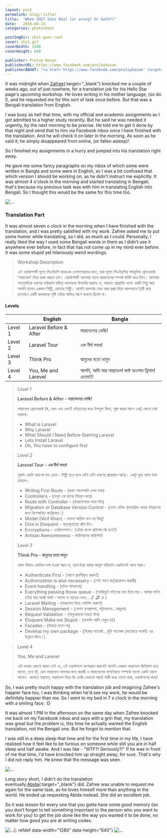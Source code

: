 ```yaml
---
layout: post
permalink: blog/:title/
title:  "When SHIT Goes Real (or wrong? Or both?)"
date:   2016-08-23
categories: photoshoot

postImgDir: shit-goes-real
cover: shit.gif
coverWidth: 1280
coverHeight: 640

publisher: Proloy Hasan
publisherURL: https://www.facebook.com/proloyhasan
publisherABOUT: "<a href='https://www.facebook.com/proloyhasan' target='_blank'>Proloy Hasan</a> is a very much youthful, funny and lively person to meet with. He is passionate about writings, feels so much comfortable to introduce himself as a freelance blogger as he has been into blogging since 2006. He used to write for almost all popular Bengali blogs available online, now is regular only on Facebook and his personal blog. His parents were used to be writers as well. He is not an author of a book yet. Besides writings, he loves and extremely enjoy cooking, playing guitar and piano, watching sci-fi movies, and photography. Recently he started drawings on his digital canvas."
---
```


It was midnight when [Zafree](https://www.facebook.com/zafree){:target="_blank"} knocked me a couple of weeks ago, out of just nowhere, for a translation job for his Hello Star page's upcoming workshop. He loves writing in his mother language, (so do I), and he requested me for this sort of task once before. But that was a Bengali translation from English. 


I was busy as hell that time, with my official and academic assignments as I got admitted to a higher study recently. But he said he was needed it urgently, by the next morning to be precise. He told me to get it done by that night and send that to him via Facebook inbox once I have finished with the translation. And he will check it on later in the morning, As soon as he said it; he simply disappeared from online, (or fallen asleep)!


So I finished my assignments in a hurry and jumped into his translation right away. 


He gave me some fancy paragraphs on my inbox of which some were written in Bangla and some were in English, so I was a bit confused that which version I should be working on, as he didn't instruct me explicitly. It was almost 4 o'clock in the morning and started translating in Bengali; that's because my previous task was with him in translating English into Bengali. So I thought this would be the same for this time too. 


![...]({{site.baseurl}}/imgs/blog/shit-goes-real/vulvul.jpg)

### Translation Part

It was almost seven o clock in the morning when I have finished with the translation, and I was pretty satisfied with my work. Zafree asked me to put some humor while translating, so I did, as much as I could. Personally, I really liked the way I used some Bengali words in them as I didn’t use it anywhere ever before, in fact that has not come up in my mind ever before. It was some stupid yet hilariously weird wordings.

> Workshop Description
>
> এই ওয়ার্কশপটি মূলত পিএইচপি ব্যাকএন্ড ডেপলপারদের জন্য, যারা মূলত পিএইচপির সর্বাধুনিক ফ্রেমওয়ার্ক ’লারাভেল’ নিয়ে কাজ করতে চান। ওয়ার্কশপটি আপনার সাথে লারাভেলের সম্পর্ক ঘনিষ্ট করে দিবে। আপনার গতানুগতিক ধারণার পরিবর্তন ঘটিয়ে আপনাকে উপলদ্ধি করাবে যে, আদতে প্রোগ্রামিং হলো একটি শিল্প আর আপনি হলেন একজন শিল্পী, কোডার শিল্পী। আপনি আপনার মেধা আর প্রজ্ঞা দিয়ে আপনমনে তৈরী করে চলেছেন একটি জলজ্যান্ত সৃষ্টি যেটার অস্তিত্ব আগে কখনো ছিলো না।

#### Levels

|                  | English                      | Bangla                                         |
 ----------------- | ---------------------------- | ----------------------------------------------
| Level 1          | Laravel Before & After       | লারাভেলের ভেল্কি!                                  |
| Level 2          | Laravel Tour                 | এক দীর্ঘ সফর!                                    |
| Level 3          | Think Pro                    | ঝানুদের মতো ভাবুন                                 |
| Level 4          | You, Me and Larevel          | আপনি, আমি আর লারাভেল! জাষ্ট অওসাম থ্রিসাম! এহেম!!!   |

> *Level 1*
>
> **Laravel Before & After -  লারাভেলের ভেল্কি!**
>
> লারাভেল ফ্রেমওয়ার্ক কি, কেন এবং কেন? দৌড়ানোর জন্য উপযুক্ত কিনা, শুরু করার আগে একটু জেনে নেয়া দরকার।  
>
> - What is Laravel
> - Why Laravel
> - What Should I Need Before Starting Laravel
> - Lets Install Laravel
> - Oh, You have to configure first

> *Level 2*
>
> **Laravel Tour - এক দীর্ঘ সফর!**
>
> শুরুটা একটা ভ্রমণের মত হোক। শিল্পী হতে হলে বেশি বেশি ভ্রমণের প্রয়োজন আছে। একটু ঘুরে আসা যাক তাহলে।
>
> - Writing First Route - (প্রথম গমনপথটা লেখা যাক)
> - Controllers - (দেখুন কে কাকে নিয়ন্ত্রন করে)
> - Route with Controller - (লারাভেলকে লাড়া দিন)
> - Migration or Database Version Control - (ডেটা বেইজ স্থানান্তরিত অথবা নিয়ন্ত্রনের জন্য বিশেষায়িত কন্ট্রোলার।)
> - Model (!Arif Khan) - মডেল আরিফ খান নয় কিন্তু!
> - Dive in Eloquent - স্বতঃস্ফূর্ততায় ঝাঁপ দিন।
> - Encryptions - এনক্রিপশনস। (এটার বাংলা প্রতিশব্দ কি হবে?)
> - Artisan Awesomeness - কারিগরদের কারিশমা!


> *Level 3*
>
> **Think Pro - ঝানুদের মতো ভাবুন**
>
> কোন বিষয়ে একদিনে দক্ষ হওয়া সম্ভব না, তবে চিন্তা ধারার আমূল পরিবর্তন একদিনেই আনা সম্ভব।
>
> - Authenticate First - (আগে প্রমানীকৃত করুন!)
> - Authorization is also necessary - (সেই সাথে কর্তৃত্বারোপও জরুরী)
> - Event handling - (ঘটনা সামলান!)
> - Everything passing throw queue - (সবকিছুই লাইনের মধ্য দিয়ে যায় - আমার লাইন হইয়া যায় আকাঁ বাকাঁ - ভালো না হাতের লেখা... ♪ ♫ ♬)
> - Laravel Mailing - (লারাভেল দিয়ে মেইলিং করুন!)
> - Session Management - (সেশন ব্যবস্থাপনা, নাটুকেপনা...আল্পনা)
> - Request Validation - (অনুরোধকে বৈধতা দিন)
> - Eloquent Make me Stupid - (অনর্গল আমি বেকুব হই)
> - Facades - (বিভ্রান্ত হবেন না)
> - Develop my own package - (নিজের প্যাকেট...থুড়ি প্যাকেজ (মতান্তরে পকেট) এর উন্নয়ন ঘটান।)


> Level 4
>
> You, Me and Larevel
>
> এটা ভাবার কোনো কারন নেই যে, এই ওয়ার্কশপে অংশগ্রহন করলেই আপনি একজন লারাভেল জিনিয়াস হয়ে যাবেন, তবে হ্যাঁ, কেন লারাভেল আপনার জন্য জরুরী ও লারাভেলের নান্দনিকতা সম্পর্কে ভালো একটা ধারনা পাবেন। জানতে পারবেন, লারাভেল দিয়ে কি ভেল্কি দেখানো সম্ভব! বাকী কথা তোলা থাক, ওয়ার্কশপের জন্য!


So, I was pretty much happy with the translation job and imagining Zafree's happier face too, I was thinking when he'd see my work, he would be definitely happier than me. So I went to my bed in 7 o clock in the morning with a smiling face. :D


It was almost 1 PM in the afternoon on the same day when Zafree knocked me back on my Facebook inbox and says with a grin that, my translation was great but the problem is, this time he actually wanted the English translation, not the Bengali one. But he forgot to mention that. 


I was still in a deep sleep that time and for the first time in my life, I have realized how it feel like to be furious on someone while still you are in half sleep and half awake. And I was like - "WTF?! Seriously?!" If he was in front of me that time, I'd have knocked him up straight away, for sure. That's why I did not reply him. He knew that the message was seen. 

![...]({{site.baseurl}}/imgs/blog/shit-goes-real/wtf.jpeg)

Long story short, I didn't do the translation eventually.[Abida](https://www.facebook.com/abida.keya){:target="_blank"} did. Zafree was unable to request me again for the same task, as he loves himself more than anything in the world. He ended up requesting Abida instead. She did an excellent job. 


So it was lesson for every one that you gotta have some good memory (so you don’t forget to tell something important to the person who you want to work for you) to get the job done like the way you wanted it to be done, no matter how good you are at writing codes. 

![...]({{site.baseurl}}/imgs/blog/shit-goes-real/shit.gif){: refdef data-width="1280" data-height="640"}
![...]({{site.baseurl}}/imgs/blog/photoshoot-nahid/small-shit.jpg)
